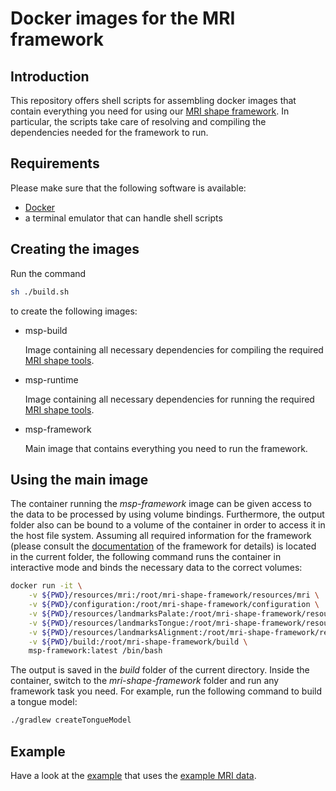 # Docker images for the MRI framework

## Introduction

This repository offers shell scripts for assembling docker images that contain everything you need for using our [MRI shape framework](https://github.com/ahewer/mri-shape-framework).
In particular, the scripts take care of resolving and compiling the dependencies needed for the framework to run.

## Requirements

Please make sure that the following software is available:

- [Docker](https://www.docker.com/)
- a terminal emulator that can handle shell scripts

## Creating the images

Run the command

```sh
sh ./build.sh
```

to create the following images:

- msp-build

  Image containing all necessary dependencies for compiling the required [MRI shape tools](https://github.com/ahewer/mri-shape-tools).

- msp-runtime

  Image containing all necessary dependencies for running the required [MRI shape tools](https://github.com/ahewer/mri-shape-tools).

- msp-framework

  Main image that contains everything you need to run the framework.

## Using the main image 

The container running the *msp-framework* image can be given access to the data to be processed by using volume bindings.
Furthermore, the output folder also can be bound to a volume of the container in order to access it in the host file system.
Assuming all required information for the framework (please consult the [documentation](https://github.com/ahewer/mri-shape-framework) of the framework for details) is located in the current folder, the following command runs the container in interactive mode and binds the necessary data to the correct volumes:

```sh
docker run -it \
	-v ${PWD}/resources/mri:/root/mri-shape-framework/resources/mri \
	-v ${PWD}/configuration:/root/mri-shape-framework/configuration \
	-v ${PWD}/resources/landmarksPalate:/root/mri-shape-framework/resources/landmarksPalate \
	-v ${PWD}/resources/landmarksTongue:/root/mri-shape-framework/resources/landmarksTongue \
	-v ${PWD}/resources/landmarksAlignment:/root/mri-shape-framework/resources/landmarksAlignment \
	-v ${PWD}/build:/root/mri-shape-framework/build \
	msp-framework:latest /bin/bash
```

The output is saved in the *build* folder of the current directory.
Inside the container, switch to the *mri-shape-framework* folder and run any framework task you need.
For example, run the following command to build a tongue model:

```sh
./gradlew createTongueModel
```

## Example

Have a look at the [example](./example) that uses the [example MRI data](https://github.com/m2ci-msp/mri-shape-framework-example-data).
